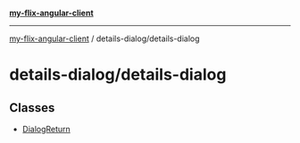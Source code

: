 [**my-flix-angular-client**](../../README.md)

***

[my-flix-angular-client](../../modules.md) / details-dialog/details-dialog

# details-dialog/details-dialog

## Classes

- [DialogReturn](classes/DialogReturn.md)
